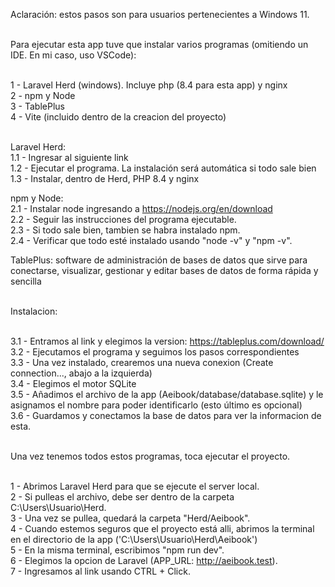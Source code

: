 Aclaración: estos pasos son para usuarios pertenecientes a Windows 11. <br> <br>

Para ejecutar esta app tuve que instalar varios programas (omitiendo un IDE. En mi caso, uso VSCode): <br> <br>

1 - Laravel Herd (windows). Incluye php (8.4 para esta app) y nginx <br>
2 - npm y Node <br>
3 - TablePlus <br>
4 - Vite (incluido dentro de la creacion del proyecto) <br> <br>

Laravel Herd: <br>
1.1 - Ingresar al siguiente link <br>
1.2 - Ejecutar el programa. La instalación será automática si todo sale bien <br>
1.3 - Instalar, dentro de Herd, PHP 8.4 y nginx <br>

npm y Node: <br>
2.1 - Instalar node ingresando a https://nodejs.org/en/download <br>
2.2 - Seguir las instrucciones del programa ejecutable. <br>
2.3 - Si todo sale bien, tambien se habra instalado npm. <br>
2.4 - Verificar que todo esté instalado usando "node -v" y "npm -v". <br>

TablePlus: software de administración de bases de datos que sirve para conectarse, visualizar, gestionar y editar bases de datos de forma rápida y sencilla <br><br>

Instalacion: <br><br>

3.1 - Entramos al link y elegimos la version: https://tableplus.com/download/ <br>
3.2 - Ejecutamos el programa y seguimos los pasos correspondientes <br>
3.3 - Una vez instalado, crearemos una nueva conexion (Create connection..., abajo a la izquierda) <br>
3.4 - Elegimos el motor SQLite <br>
3.5 - Añadimos el archivo de la app (Aeibook/database/database.sqlite) y le asignamos el nombre para poder identificarlo (esto último es opcional) <br>
3.6 - Guardamos y conectamos la base de datos para ver la informacion de esta. <br><br>

Una vez tenemos todos estos programas, toca ejecutar el proyecto. <br><br>

1 - Abrimos Laravel Herd para que se ejecute el server local. <br>
2 - Si pulleas el archivo, debe ser dentro de la carpeta C:\Users\Usuario\Herd. <br>
3 - Una vez se pullea, quedará la carpeta "Herd/Aeibook". <br>
4 - Cuando estemos seguros que el proyecto está alli, abrimos la terminal en el directorio de la app ('C:\Users\Usuario\Herd\Aeibook') <br>
5 - En la misma terminal, escribimos "npm run dev". <br>
6 - Elegimos la opcion de Laravel (APP_URL: http://aeibook.test). <br>
7 - Ingresamos al link usando CTRL + Click.
